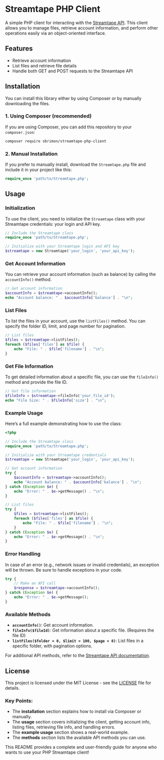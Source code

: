 # Streamtape PHP Client

A simple PHP client for interacting with the [Streamtape API](https://www.streamtape.com/). This client allows you to manage files, retrieve account information, and perform other operations easily via an object-oriented interface.

## Features

- Retrieve account information
- List files and retrieve file details
- Handle both GET and POST requests to the Streamtape API

## Installation

You can install this library either by using Composer or by manually downloading the files.

### 1. Using Composer (recommended)

If you are using Composer, you can add this repository to your `composer.json`:

```bash
composer require sbrimon/streamtape-php-client
```

### 2. Manual Installation

If you prefer to manually install, download the `Streamtape.php` file and include it in your project like this:

```php
require_once 'path/to/Streamtape.php';
```

## Usage

### Initialization

To use the client, you need to initialize the `Streamtape` class with your Streamtape credentials: your login and API key.

```php
// Include the Streamtape class
require_once 'path/to/Streamtape.php';

// Initialize with your Streamtape login and API key
$streamtape = new Streamtape('your_login', 'your_api_key');
```

### Get Account Information

You can retrieve your account information (such as balance) by calling the `accountInfo()` method.

```php
// Get account information
$accountInfo = $streamtape->accountInfo();
echo "Account balance: " . $accountInfo['balance'] . "\n";
```

### List Files

To list the files in your account, use the `listFiles()` method. You can specify the folder ID, limit, and page number for pagination.

```php
// List files
$files = $streamtape->listFiles();
foreach ($files['files'] as $file) {
    echo "File: " . $file['filename'] . "\n";
}
```

### Get File Information

To get detailed information about a specific file, you can use the `fileInfo()` method and provide the file ID.

```php
// Get file information
$fileInfo = $streamtape->fileInfo('your_file_id');
echo "File Size: " . $fileInfo['size'] . "\n";
```

### Example Usage

Here’s a full example demonstrating how to use the class:

```php
<?php

// Include the Streamtape class
require_once 'path/to/Streamtape.php';

// Initialize with your Streamtape credentials
$streamtape = new Streamtape('your_login', 'your_api_key');

// Get account information
try {
    $accountInfo = $streamtape->accountInfo();
    echo "Account balance: " . $accountInfo['balance'] . "\n";
} catch (Exception $e) {
    echo "Error: " . $e->getMessage() . "\n";
}

// List files
try {
    $files = $streamtape->listFiles();
    foreach ($files['files'] as $file) {
        echo "File: " . $file['filename'] . "\n";
    }
} catch (Exception $e) {
    echo "Error: " . $e->getMessage() . "\n";
}
```

### Error Handling

In case of an error (e.g., network issues or invalid credentials), an exception will be thrown. Be sure to handle exceptions in your code.

```php
try {
    // Make an API call
    $response = $streamtape->accountInfo();
} catch (Exception $e) {
    echo "Error: " . $e->getMessage();
}
```

### Available Methods

- **`accountInfo()`**: Get account information.
- **`fileInfo($fileId)`**: Get information about a specific file. (Requires the file ID)
- **`listFiles($folder = 0, $limit = 100, $page = 0)`**: List files in a specific folder, with pagination options.

For additional API methods, refer to the [Streamtape API documentation](https://www.streamtape.com/docs).

## License

This project is licensed under the MIT License - see the [LICENSE](LICENSE) file for details.

### Key Points:
- The **installation** section explains how to install via Composer or manually.
- The **usage** section covers initializing the client, getting account info, listing files, retrieving file info, and handling errors.
- The **example usage** section shows a real-world example.
- The **methods** section lists the available API methods you can use.

This README provides a complete and user-friendly guide for anyone who wants to use your PHP Streamtape client!